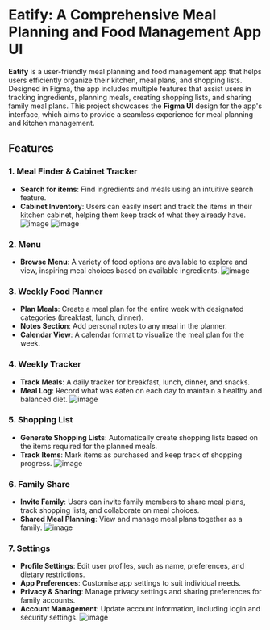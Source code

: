 # Eatify: A Comprehensive Meal Planning and Food Management App UI

**Eatify** is a user-friendly meal planning and food management app that helps users efficiently organize their kitchen, meal plans, and shopping lists. Designed in Figma, the app includes multiple features that assist users in tracking ingredients, planning meals, creating shopping lists, and sharing family meal plans. This project showcases the **Figma UI** design for the app's interface, which aims to provide a seamless experience for meal planning and kitchen management.

## Features

### 1. **Meal Finder & Cabinet Tracker**
   - **Search for items**: Find ingredients and meals using an intuitive search feature.
   - **Cabinet Inventory**: Users can easily insert and track the items in their kitchen cabinet, helping them keep track of what they already have.
![image](https://github.com/user-attachments/assets/9f8c1932-c6c0-41cc-975a-d9cb0b6a40f5)
![image](https://github.com/user-attachments/assets/1d30f21b-c617-4c51-9728-6d611602c78c)


### 2. **Menu**
   - **Browse Menu**: A variety of food options are available to explore and view, inspiring meal choices based on available ingredients.
![image](https://github.com/user-attachments/assets/f71e57c4-bbb4-4cf4-bbef-abc43ec22c8a)

### 3. **Weekly Food Planner**
   - **Plan Meals**: Create a meal plan for the entire week with designated categories (breakfast, lunch, dinner).
   - **Notes Section**: Add personal notes to any meal in the planner.
   - **Calendar View**: A calendar format to visualize the meal plan for the week.

### 4. **Weekly Tracker**
   - **Track Meals**: A daily tracker for breakfast, lunch, dinner, and snacks.
   - **Meal Log**: Record what was eaten on each day to maintain a healthy and balanced diet.
![image](https://github.com/user-attachments/assets/ff6b2b2c-16e6-4903-b7e8-b792ec382691)

### 5. **Shopping List**
   - **Generate Shopping Lists**: Automatically create shopping lists based on the items required for the planned meals.
   - **Track Items**: Mark items as purchased and keep track of shopping progress.
![image](https://github.com/user-attachments/assets/daa98af6-e390-4646-9597-886c460e9d27)

### 6. **Family Share**
   - **Invite Family**: Users can invite family members to share meal plans, track shopping lists, and collaborate on meal choices.
   - **Shared Meal Planning**: View and manage meal plans together as a family.
![image](https://github.com/user-attachments/assets/faeab730-1fb7-4b7d-adee-eeba72df2ee3)

### 7. **Settings**
   - **Profile Settings**: Edit user profiles, such as name, preferences, and dietary restrictions.
   - **App Preferences**: Customise app settings to suit individual needs.
   - **Privacy & Sharing**: Manage privacy settings and sharing preferences for family accounts.
   - **Account Management**: Update account information, including login and security settings.
![image](https://github.com/user-attachments/assets/e49225a4-8234-454b-a5c3-1acd0a345d23)

